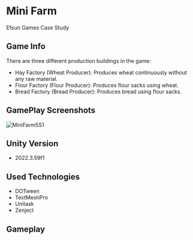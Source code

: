 # Mini Farm
Efsun Games Case Study

## Game Info
There are three different production buildings in the game:

- Hay Factory (Wheat Producer): Produces wheat continuously without any raw material.
- Flour Factory (Flour Producer): Produces flour sacks using wheat.
- Bread Factory (Bread Producer): Produces bread using flour sacks.

## GamePlay Screenshots
![MiniFarmSS1](https://github.com/user-attachments/assets/34549b1d-db71-47fd-8a98-2d9ea0833eb5)

## Unity Version
- 2022.3.59f1

## Used Technologies
- DOTween
- TextMeshPro
- Unitask
- Zenject

## Gameplay
